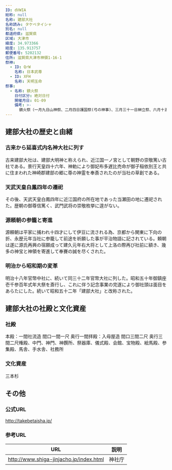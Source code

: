 ```yaml
---
ID: dVWIA
総称: null
名称: 建部大社
名称読み: タケベタイシャ
別名: null
都道府県: 滋賀県
区域: 大津市
緯度: 34.973366
経度: 135.913757
郵便番号: 5202132
住所: 滋賀県大津市神領1-16-1
祭神:
  - ID: QrW
    名称: 日本武尊
  - ID: XFH
    名称: 天明玉命
祭事:
  - 名称: 鎮火祭
    日付区分: 絶対日付
    開催月日: 01-09
    備考: >-
      鎮火祭（一月九日山神祭、二月四日護国祭(弓の神事)、三月三十一日榊立祭、六月十五日日挿秧祭(田植の神事)、八月十七日納涼船幸祭(大津三大祭の一)、十月十二日早穀祭、十一月二十六日）
---
```


## 建部大社の歴史と由緒

### 古来から延喜式内名神大社に列す

古来建部大社は、建部大明神と称えられ、近江国一ノ宮として朝野の崇敬篤い古社である。景行天皇四十六年、神勅により御妃布多遅比売命が御子稲依別王と共に住まわれた神崎郡建部の郷に尊の神霊を奉斎されたのが当社の草創である。

### 天武天皇白鳳四年の遷祀

その後、天武天皇白鳳四年に近江国府の所在地であった当瀬田の地に遷祀された。歴朝の御尊信篤く、武門武将の崇敬枚挙に遑がない。

### 源頼朝の参籠と寄進

源頼朝は平家に捕われ十四才にして伊豆に流される為、京都から関東に下向の折、永歴元年当社に参籠して前途を祈願した事が平治物語に記されている。頼朝は遂に源氏再興の宿願成って建久元年右大将として上洛の際再び社前に額き、幾多の神宝と神領を寄進して奉賽の誠を尽くされた。

### 明治から昭和期の変革

明治十八年官幣中社に、続いて同三十二年官幣大社に列した。昭和五十年御鎮座壱千参百年式年大祭を斎行し、これに伴う記念事業の完遂により御社頭は面目をあらたにした。続いて昭和五十二年「建部大社」と改称された。

## 建部大社の社殿と文化資産

### 社殿

本殿：一間社流造 間口一間一尺 奥行一間拝殿：入母屋造 間口三間二尺 奥行三間二尺権殿、中門、神門、神饌所、祭器庫、儀式殿、会館、宝物殿、絵馬殿、参集殿、馬舎、手水舎、社務所

### 文化資産

三本杉

## その他

### 公式URL

http://takebetaisha.jp/

### 参考URL

| URL                                     | 説明   |
| --------------------------------------- | ------ |
| http://www.shiga-jinjacho.jp/index.html | 神社庁 |
